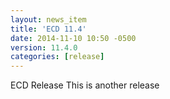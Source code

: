 ```yaml
---
layout: news_item
title: 'ECD 11.4'
date: 2014-11-10 10:50 -0500
version: 11.4.0
categories: [release]
---
```



ECD Release
This is another release

